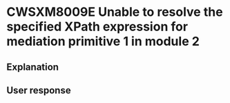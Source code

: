 # CWSXM8009E Unable to resolve the specified XPath expression for mediation primitive 1 in module 2

## Explanation

## User response